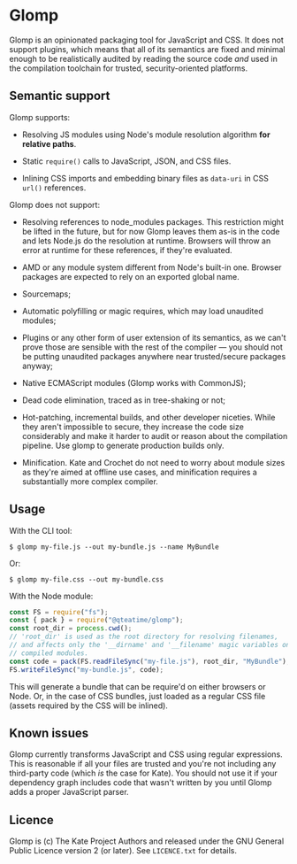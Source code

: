 # Glomp

Glomp is an opinionated packaging tool for JavaScript and CSS. It does not
support plugins, which means that all of its semantics are fixed and minimal
enough to be realistically audited by reading the source code _and_ used in
the compilation toolchain for trusted, security-oriented platforms.

## Semantic support

Glomp supports:

- Resolving JS modules using Node's module resolution algorithm **for relative paths**.

- Static `require()` calls to JavaScript, JSON, and CSS files.

- Inlining CSS imports and embedding binary files as `data-uri` in CSS `url()` references.

Glomp does not support:

- Resolving references to node_modules packages. This restriction might be lifted in the future, but for now Glomp leaves them as-is in the code and lets Node.js do the resolution at runtime. Browsers will throw an error at runtime for these references, if they're evaluated.

- AMD or any module system different from Node's built-in one. Browser packages are expected to rely on an exported global name.

- Sourcemaps;

- Automatic polyfilling or magic requires, which may load unaudited modules;

- Plugins or any other form of user extension of its semantics, as we can't prove those are sensible with the rest of the compiler — you should not be putting unaudited packages anywhere near trusted/secure packages anyway;

- Native ECMAScript modules (Glomp works with CommonJS);

- Dead code elimination, traced as in tree-shaking or not;

- Hot-patching, incremental builds, and other developer niceties. While they aren't impossible to secure, they increase the code size considerably and make it harder to audit or reason about the compilation pipeline. Use glomp to generate production builds only.

- Minification. Kate and Crochet do not need to worry about module sizes as they're aimed at offline use cases, and minification requires a substantially more complex compiler.

## Usage

With the CLI tool:

```shell
$ glomp my-file.js --out my-bundle.js --name MyBundle
```

Or:

```shell
$ glomp my-file.css --out my-bundle.css
```

With the Node module:

```js
const FS = require("fs");
const { pack } = require("@qteatime/glomp");
const root_dir = process.cwd();
// 'root_dir' is used as the root directory for resolving filenames,
// and affects only the '__dirname' and '__filename' magic variables on
// compiled modules.
const code = pack(FS.readFileSync("my-file.js"), root_dir, "MyBundle");
FS.writeFileSync("my-bundle.js", code);
```

This will generate a bundle that can be require'd on either browsers or Node.
Or, in the case of CSS bundles, just loaded as a regular CSS file (assets
required by the CSS will be inlined).

## Known issues

Glomp currently transforms JavaScript and CSS using regular expressions. This is reasonable if all your files are trusted and you're not including any third-party code (which _is_ the case for Kate). You should not use it if your dependency graph includes code that wasn't written by you until Glomp adds a proper JavaScript parser.

## Licence

Glomp is (c) The Kate Project Authors and released under the GNU General
Public Licence version 2 (or later). See `LICENCE.txt` for details.
